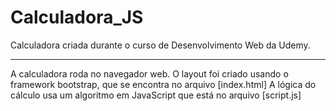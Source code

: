 # Calculadora_JS
Calculadora criada durante o curso de Desenvolvimento Web da Udemy.

***
A calculadora roda no navegador web.
O layout foi criado usando o framework bootstrap, que se encontra no arquivo [index.html]
A lógica do cálculo usa um algoritmo em JavaScript que está no arquivo [script.js]
